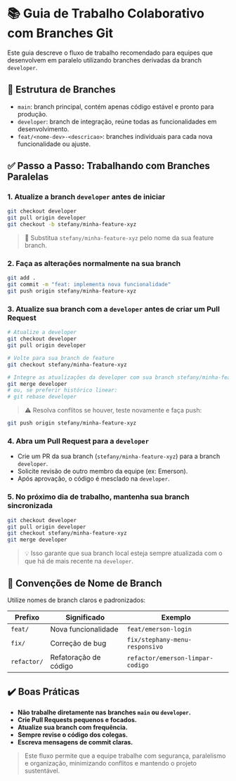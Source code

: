 # 📚 Guia de Trabalho Colaborativo com Branches Git

Este guia descreve o fluxo de trabalho recomendado para equipes que desenvolvem em paralelo utilizando branches derivadas da branch `developer`.

## 🧱 Estrutura de Branches

- `main`: branch principal, contém apenas código estável e pronto para produção.
- `developer`: branch de integração, reúne todas as funcionalidades em desenvolvimento.
- `feat/<nome-dev>-<descricao>`: branches individuais para cada nova funcionalidade ou ajuste.

## ✅ Passo a Passo: Trabalhando com Branches Paralelas

### 1. Atualize a branch `developer` antes de iniciar

```bash
git checkout developer
git pull origin developer
git checkout -b stefany/minha-feature-xyz
```

> 🔁 Substitua `stefany/minha-feature-xyz` pelo nome da sua feature branch.

### 2. Faça as alterações normalmente na sua branch

```bash
git add .
git commit -m "feat: implementa nova funcionalidade"
git push origin stefany/minha-feature-xyz
```

### 3. Atualize sua branch com a `developer` antes de criar um Pull Request

```bash
# Atualize a developer
git checkout developer
git pull origin developer

# Volte para sua branch de feature
git checkout stefany/minha-feature-xyz

# Integre as atualizações da developer com sua branch stefany/minha-feature-xyz
git merge developer
# ou, se preferir histórico linear:
# git rebase developer
```

> ⚠️ Resolva conflitos se houver, teste novamente e faça push:

```bash
git push origin stefany/minha-feature-xyz
```

### 4. Abra um Pull Request para a `developer`

- Crie um PR da sua branch (`stefany/minha-feature-xyz`) para a branch `developer`.
- Solicite revisão de outro membro da equipe (ex: Emerson).
- Após aprovação, o código é mesclado na `developer`.

### 5. No próximo dia de trabalho, mantenha sua branch sincronizada

```bash
git checkout developer
git pull origin developer
git checkout stefany/minha-feature-xyz
git merge developer
```

> 💡 Isso garante que sua branch local esteja sempre atualizada com o que há de mais recente na `developer`.

## 🔖 Convenções de Nome de Branch

Utilize nomes de branch claros e padronizados:

| Prefixo     | Significado                    | Exemplo                         |
|-------------|--------------------------------|----------------------------------|
| `feat/`     | Nova funcionalidade            | `feat/emerson-login`            |
| `fix/`      | Correção de bug                | `fix/stephany-menu-responsivo`  |
| `refactor/` | Refatoração de código          | `refactor/emerson-limpar-codigo`|

## ✔️ Boas Práticas

- **Não trabalhe diretamente nas branches `main` ou `developer`.**
- **Crie Pull Requests pequenos e focados.**
- **Atualize sua branch com frequência.**
- **Sempre revise o código dos colegas.**
- **Escreva mensagens de commit claras.**

> Este fluxo permite que a equipe trabalhe com segurança, paralelismo e organização, minimizando conflitos e mantendo o projeto sustentável.
